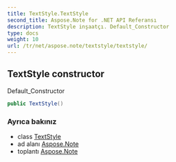 ```yaml
---
title: TextStyle.TextStyle
second_title: Aspose.Note for .NET API Referansı
description: TextStyle inşaatçı. Default_Constructor
type: docs
weight: 10
url: /tr/net/aspose.note/textstyle/textstyle/
---
```

## TextStyle constructor

Default_Constructor

```csharp
public TextStyle()
```

### Ayrıca bakınız

* class [TextStyle](../)
* ad alanı [Aspose.Note](../../textstyle/)
* toplantı [Aspose.Note](../../../)


